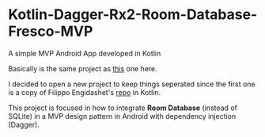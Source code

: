 # Kotlin-Dagger-Rx2-Room-Database-Fresco-MVP
A simple MVP Android App developed in Kotlin

Basically is the same project as <a href="https://github.com/dbeqiraj/Kotlin-Dagger-Rx-Database-Fresco-MVP" target="_blank">this</a> one here. 

I decided to open a new project to keep things seperated since the first one is a copy of Filippo Engidashet's <a href="https://github.com/filippella/Dagger-Rx-Database-MVP" target="_blank">repo</a> in Kotlin.

This project is focused in how to integrate <strong>Room Database</strong> (instead of SQLite) in a MVP design pattern in Android with dependency injection (Dagger).
